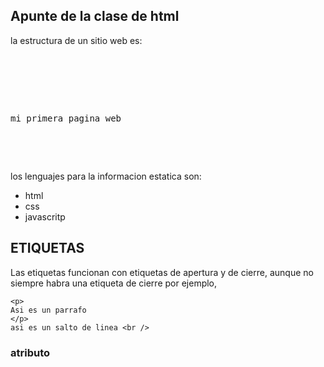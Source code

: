 ## Apunte de la clase de html

la estructura de un sitio web es:

<pre>
 <html>
<head>
</head>
<body>
<p>
mi primera pagina web 
</p>
</body>
</html>
</pre>

los lenguajes para la informacion estatica son:
* html
* css
* javascritp
## ETIQUETAS

Las etiquetas funcionan con etiquetas de apertura y de cierre, aunque no siempre habra una etiqueta de cierre por ejemplo,
```
<p>
Asi es un parrafo
</p>
asi es un salto de linea <br />
```
### atributo







